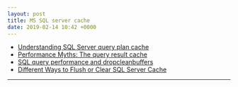 ```yaml
---
layout: post
title: MS SQL server cache
date: 2019-02-14 10:42 +0000
---
```



* [Understanding SQL Server query plan cache](https://www.sqlshack.com/understanding-sql-server-query-plan-cache/)
* [Performance Myths: The query result cache](https://sqlperformance.com/2018/07/performance-myths/query-result-cache)
* [SQL query performance and dropcleanbuffers](https://stackoverflow.com/questions/17042657/sql-query-performance-and-dropcleanbuffers)
* [Different Ways to Flush or Clear SQL Server Cache](https://www.mssqltips.com/sqlservertip/4714/different-ways-to-flush-or-clear-sql-server-cache/)



---